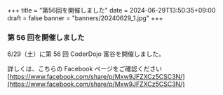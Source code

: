 +++
title = "第56回を開催しました"
date = 2024-06-29T13:50:35+09:00
draft = false
banner = "banners/20240629_1.jpg"
+++

### 第 56 回を開催しました

6/29（土）に第 56 回 CoderDojo 富谷を開催しました。
    
詳しくは、こちらの Facebook ページをご確認ください[https://www.facebook.com/share/p/Mxw9JFZXCz5CSC3N/](https://www.facebook.com/share/p/Mxw9JFZXCz5CSC3N/)
